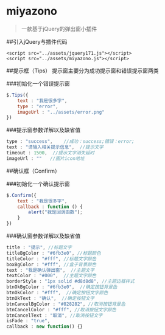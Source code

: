 # miyazono
>一款基于jQuery的弹出窗小插件

##引入jQuery与插件代码

	<script src="../assets/jquery171.js"></script>
    <script src="../assets/miyazono.js"></script>

##提示框（Tips）
提示窗主要分为成功提示窗和错误提示窗两类

###初始化一个错误提示窗
```javascript
$.Tips({
	text : "我是很多字",
	type : "error",
	imageUrl : "../assets/error.png"
})
```
###提示窗参数详解以及缺省值
```javascript
type : "success",    //成功：success;错误：error;
text : "请输入相关提示信息",  //提示文字
timeout : 1500,  //提示文字消失延时
imageUrl : ""   //图片icon地址
```
##确认框（Confirm）

###初始化一个确认提示窗
```javascript
$.Confirm({
	text : "我是很多字",
	callback : function () {
		alert("我是回调函数");
	}
})
```
###确认窗参数详解以及缺省值
```javascript
title : "提示", //标题文字
titleBgColor : "#6fb3e0", //标题颜色
titleColor : "#fff", //标题文字颜色
boxBgColor : "#fff", //盒子背景颜色
text : "我是确认弹出窗",  //主题文字
textColor : "#000",  //主题文字颜色
borderStyle : "1px solid #d8d8d8", //主题边框样式
btnOkBgColor : "#6fb3e0",  //确定按钮背景色
btnOkColor : "#fff",  //确定按钮文字颜色
btnOkText : "确认",  //确定按钮文字
btnCancelBgColor : "#828282", //取消按钮背景色
btnCancelColor : "#fff", //取消按钮文字颜色
btnCancelText : "取消", //取消按钮文字
isFade : "true",
callback : new function() {} 			
```